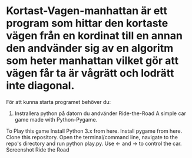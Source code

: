 # Kortast-Vagen-manhattan är ett program som hittar den kortaste vägen från en kordinat till en annan den andvänder sig av en algoritm som heter manhattan vilket gör att vägen får ta är vågrätt och lodrätt inte diagonal.
För att kunna starta programet behöver du:
1. Instrallera python på datorn du andvänder 
Ride-the-Road
A simple car game made with Python-Pygame.

To Play this game
Install Python 3.x from here.
Install pygame from here.
Clone this repository.
Open the terminal/command line, navigate to the repo's directory and run python play.py.
Use ← and → to control the car.
Screenshot
Ride the Road

